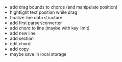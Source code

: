 - add drag bounds to chords (and manipulate position)
- hightlight text position while drag
- finalize line data structure
- add first parser/converter
- add chord to line (maybe with key limit)
- add new line
- add section
- edit chord
- add copy
- maybe save in local storage